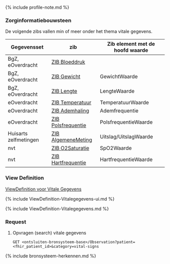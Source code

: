 {% include profile-note.md %}

### Zorginformatiebouwsteen

De volgende zibs vallen min of meer onder het thema vitale gegevens.

| Gegevensset | zib | Zib element met de hoofd waarde |
| ----------- | --- | ------------------------------- |
| BgZ, eOverdracht | [ZIB Bloeddruk](https://zibs.nl/wiki/Bloeddruk-v3.1(2017NL)) | |
| BgZ, eOverdracht | [ZIB Gewicht](https://zibs.nl/wiki/Lichaamsgewicht-v3.1(2017NL)) | GewichtWaarde |
| BgZ, eOverdracht | [ZIB Lengte](https://zibs.nl/wiki/Lichaamslengte-v3.1(2017NL)) | LengteWaarde |
| eOverdracht | [ZIB Temperatuur](https://zibs.nl/wiki/Lichaamstemperatuur-v3.1(2017NL)) | TemperatuurWaarde |
| eOverdracht | [ZIB Ademhaling](https://zibs.nl/wiki/Ademhaling-v3.1(2017NL)) | Ademfrequentie |
| eOverdracht | [ZIB Polsfrequentie](https://zibs.nl/wiki/Polsfrequentie-v3.1(2017NL)) | PolsfrequentieWaarde |
| Huisarts zelfmetingen | [ZIB AlgemeneMeting](https://zibs.nl/wiki/AlgemeneMeting-v3.0(2017NL)) | Uitslag/UitslagWaarde |
| nvt | [ZIB O2Saturatie](https://zibs.nl/wiki/O2Saturatie-v3.1(2017NL)) | SpO2Waarde |
| nvt | [ZIB Hartfrequentie](https://zibs.nl/wiki/Hartfrequentie-v3.1(2017NL)) | HartfrequentieWaarde |

### View Definition

[ViewDefinition voor Vitale Gegevens](ViewDefinition-Vitalegegevens.json)

{% include ViewDefinition-Vitalegegevens-ui.md %}

{% include ViewDefinition-Vitalegegevens.md %}

### Request

1. Opvragen (search) vitale gegevens

    `GET <ontsluiten-bronsysteem-base>/Observation?patient=<fhir_patient_id>&category=vital-signs`

{% include bronsysteem-herkennen.md %}